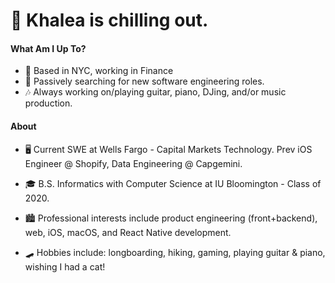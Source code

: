 # 🎈  Khalea is chilling out.


#### What Am I Up To?

- 🗽 Based in NYC, working in Finance
- 🔎 Passively searching for new software engineering roles. 
- 🎶 Always working on/playing guitar, piano, DJing, and/or music production.


#### About

- 🖥 Current SWE at Wells Fargo - Capital Markets Technology. Prev iOS Engineer @ Shopify, Data Engineering @ Capgemini.

- 🎓  B.S. Informatics with Computer Science at IU Bloomington - Class of 2020.

- 🏙  Professional interests include product engineering (front+backend), web, iOS, macOS, and React Native development. 

- 🛹  Hobbies include: longboarding, hiking, gaming, playing guitar & piano, wishing I had a cat!



<!--
**khalea/khalea** is a ✨ _special_ ✨ repository because its `README.md` (this file) appears on your GitHub profile.

Things to Add

- Add tech stack/proficiencies
- Recent projects
- Website link

Here are some ideas to get you started:

- 🔭 I’m currently working on ...
- 🌱 I’m currently learning ...
- 👯 I’m looking to collaborate on ...
- 🤔 I’m looking for help with ...
- 💬 Ask me about ...
- 📫 How to reach me: ...
- 😄 Pronouns: ...
- ⚡ Fun fact: ...
-->
